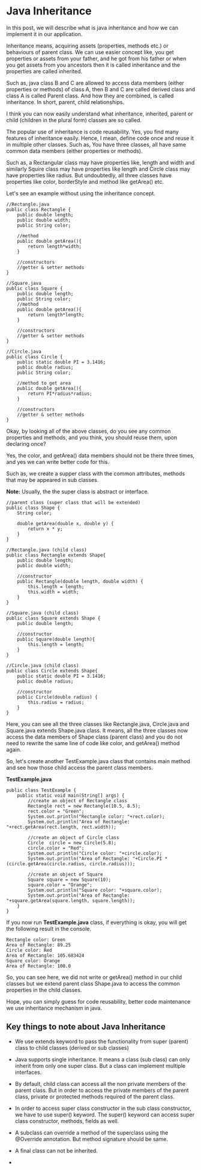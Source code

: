 # Java Inheritance

In this post, we will describe what is java inheritance and how we can implement it in our application.

Inheritance means, acquiring assets (properties, methods etc.) or behaviours of parent class. We can use easier concept like, you get properties or assets from your father, and he got from his father or when you get assets from you ancestors then it is called inheritance and the properties are called inherited.

Such as, java class B and C are allowed to access data members (either properties or methods) of class A, then B and C are called derived class and class A is called Parent class. And how they are combined, is called inheritance. In short, parent, child relationships.

I think you can now easily understand what inheritance, inherited, parent or child (children in the plural form) classes are so called.

The popular use of inheritance is code reusability. Yes, you find many features of inheritance easily. Hence, I mean, define code once and reuse it in multiple other classes. Such as, You have three classes, all have same common data members (either properties or methods).

Such as, a Rectangular class may have properties like, length and width and similarly Squire class may have properties like length and Circle class may have properties like radius. But undoubtedly, all three classes have properties like color, borderStyle and method like getArea() etc. 

Let's see an example without using the inheritance concept.

```
//Rectangle.java
public class Rectangle {
    public double length;
    public double width;
    public String color;

    //method
    public double getArea(){
        return length*width;
    }

    //constructors
    //getter & setter methods
}

//Square.java
public class Square {
    public double length;
    public String color;
    //method
    public double getArea(){
        return length*length;
    }

    //constructors
    //getter & setter methods
}

//Circle.java
public class Circle {
    public static double PI = 3.1416;
    public double radius;
    public String color;

    //method to get area
    public double getArea(){
        return PI*radius*radius;
    }

    //constructors
    //getter & setter methods
}
```

Okay, by looking all of the above classes, do you see any common properties and methods, and you think, you should reuse them, upon declaring once? 

Yes, the color, and getArea() data members should not be there three times, and yes we can write better code for this.


Such as, we create a supper class with the common attributes, methods that may be appeared in sub classes. 

**Note:** Usually, the the super class is abstract or interface.

```
//parent class (super class that will be extended)
public class Shape {
    String color;

    double getArea(double x, double y) {
        return x * y;
    }
}

//Rectangle.java (child class)
public class Rectangle extends Shape{
    public double length;
    public double width;

    //constructor
    public Rectangle(double length, double width) {
        this.length = length;
        this.width = width;
    }
}

//Square.java (child class)
public class Square extends Shape {
    public double length;
    
    //constructor
    public Square(double length){
        this.length = length;
    }
}

//Circle.java (child class)
public class Circle extends Shape{
    public static double PI = 3.1416;
    public double radius;
    
    //constructor
    public Circle(double radius) {
        this.radius = radius;
    }
}
```

Here, you can see all the three classes like Rectangle.java, Circle.java and Square.java extends Shape.java class. It means, all the three classes now access the data members of Shape class (parent class) and you do not need to rewrite the same line of code like color, and getArea() method again.

So, let's create another TestExample.java class that contains main method and see how those child access the parent class members.

**TestExample.java**

```
public class TestExample {
    public static void main(String[] args) {
        //create an object of Rectangle class
        Rectangle rect = new Rectangle(10.5, 8.5);
        rect.color = "Green";
        System.out.println("Rectangle color: "+rect.color);
        System.out.println("Area of Rectangle: "+rect.getArea(rect.length, rect.width));

        //create an object of Circle class
        Circle  circle = new Circle(5.8);
        circle.color = "Red";
        System.out.println("Circle color: "+circle.color);
        System.out.println("Area of Rectangle: "+Circle.PI * (circle.getArea(circle.radius, circle.radius)));

        //create an object of Square
        Square square = new Square(10);
        square.color = "Orange";
        System.out.println("Square color: "+square.color);
        System.out.println("Area of Rectangle: "+square.getArea(square.length, square.length));
    }
}
```

If you now run **TestExample.java** class, if everything is okay, you will get the following result in the console.

```
Rectangle color: Green
Area of Rectangle: 89.25
Circle color: Red
Area of Rectangle: 105.683424
Square color: Orange
Area of Rectangle: 100.0
```

So, you can see here, we did not write or getArea() method in our child classes but we extend parent class Shape.java to access the common properties in the child classes.

Hope, you can simply guess for code reusability, better code maintenance we use inheritance mechanism in java.

## Key things to note about Java Inheritance

- We use extends keyword to pass the functionality from super (parent) class to child classes (derived or sub classes)

- Java supports single inheritance. It means a class (sub class) can only inherit from only one super class. But a class can implement multiple interfaces.

- By default, child class can access all the non private members of the parent class. But in order to access the private members of the parent class, private or protected methods required of the parent class.

- In order to access super class constructor in the sub class constructor, we have to use super() keyword. The super() keyword can access super class constructor, methods, fields as well.

- A subclass can override a method of the superclass using the @Override annotation. But method signature should be same.

- A final class can not be inherited.

- 